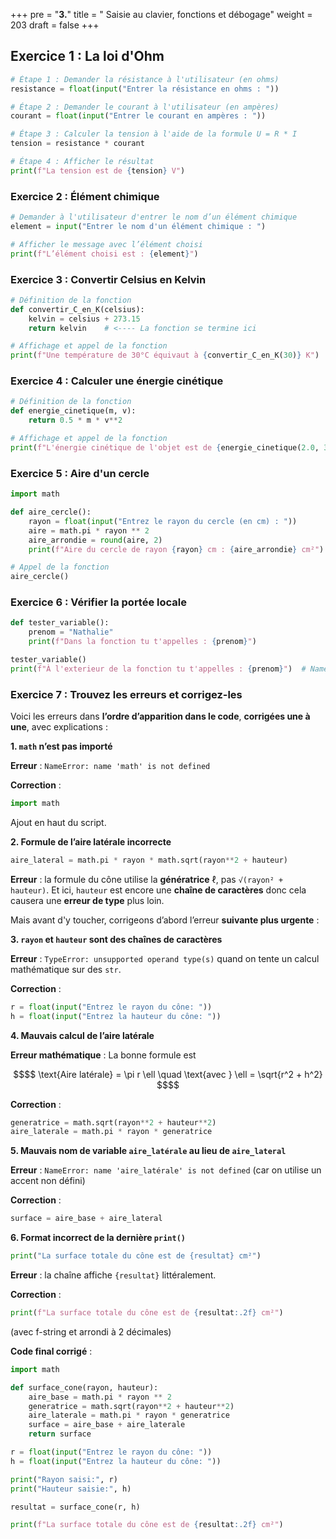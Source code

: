 +++
pre = "<b>3.</b>"
title = " Saisie au clavier, fonctions et débogage"
weight = 203
draft = false
+++

## Exercice 1 : La loi d'Ohm

```python
# Étape 1 : Demander la résistance à l'utilisateur (en ohms)
resistance = float(input("Entrer la résistance en ohms : "))

# Étape 2 : Demander le courant à l'utilisateur (en ampères)
courant = float(input("Entrer le courant en ampères : "))

# Étape 3 : Calculer la tension à l'aide de la formule U = R * I
tension = resistance * courant

# Étape 4 : Afficher le résultat
print(f"La tension est de {tension} V")
```


### Exercice 2 : Élément chimique

```python
# Demander à l'utilisateur d'entrer le nom d’un élément chimique
element = input("Entrer le nom d'un élément chimique : ")

# Afficher le message avec l’élément choisi
print(f"L’élément choisi est : {element}")
```


### Exercice 3 : Convertir Celsius en Kelvin

```python
# Définition de la fonction
def convertir_C_en_K(celsius):
    kelvin = celsius + 273.15
    return kelvin    # <---- La fonction se termine ici

# Affichage et appel de la fonction
print(f"Une température de 30°C équivaut à {convertir_C_en_K(30)} K")
```


### Exercice 4 : Calculer une énergie cinétique

```python
# Définition de la fonction
def energie_cinetique(m, v):
    return 0.5 * m * v**2

# Affichage et appel de la fonction
print(f"L'énergie cinétique de l'objet est de {energie_cinetique(2.0, 3.0)} joules")  # 9.0 J
```


### Exercice 5 : Aire d'un cercle

```python
import math

def aire_cercle():
    rayon = float(input("Entrez le rayon du cercle (en cm) : "))
    aire = math.pi * rayon ** 2
    aire_arrondie = round(aire, 2)
    print(f"Aire du cercle de rayon {rayon} cm : {aire_arrondie} cm²")

# Appel de la fonction
aire_cercle()
```


### Exercice 6 : Vérifier la portée locale

```python
def tester_variable():
    prenom = "Nathalie"
    print(f"Dans la fonction tu t'appelles : {prenom}")

tester_variable()
print(f"À l'exterieur de la fonction tu t'appelles : {prenom}")  # NameError: name 'prenom' is not defined attendue
```


### Exercice 7 : Trouvez les erreurs et corrigez-les

Voici les erreurs dans **l’ordre d’apparition dans le code**, **corrigées une à une**, avec explications :

**1. `math` n’est pas importé**

**Erreur** : `NameError: name 'math' is not defined`

**Correction** :

```python
import math
```

Ajout en haut du script.

**2. Formule de l’aire latérale incorrecte**

```python
aire_lateral = math.pi * rayon * math.sqrt(rayon**2 + hauteur)
```

**Erreur** : la formule du cône utilise la **génératrice** ℓ, pas `√(rayon² + hauteur)`. Et ici, `hauteur` est encore une **chaîne de caractères** donc cela causera une **erreur de type** plus loin.

Mais avant d'y toucher, corrigeons d’abord l’erreur **suivante plus urgente** :


**3. `rayon` et `hauteur` sont des chaînes de caractères**

**Erreur** : `TypeError: unsupported operand type(s)` quand on tente un calcul mathématique sur des `str`.

**Correction** :

```python
r = float(input("Entrez le rayon du cône: "))
h = float(input("Entrez la hauteur du cône: "))
```

**4. Mauvais calcul de l’aire latérale**

**Erreur mathématique** : La bonne formule est
```math
$$
\text{Aire latérale} = \pi r \ell \quad \text{avec } \ell = \sqrt{r^2 + h^2}
$$
```
**Correction** :

```python
generatrice = math.sqrt(rayon**2 + hauteur**2)
aire_laterale = math.pi * rayon * generatrice
```

**5. Mauvais nom de variable `aire_latérale` au lieu de `aire_lateral`**

**Erreur** : `NameError: name 'aire_latérale' is not defined` (car on utilise un accent non défini)

**Correction** :

```python
surface = aire_base + aire_lateral
```

**6. Format incorrect de la dernière `print()`**

```python
print("La surface totale du cône est de {resultat} cm²")
```

**Erreur** : la chaîne affiche `{resultat}` littéralement.

**Correction** :

```python
print(f"La surface totale du cône est de {resultat:.2f} cm²")
```

(avec f-string et arrondi à 2 décimales)

**Code final corrigé** :

```python
import math

def surface_cone(rayon, hauteur):
    aire_base = math.pi * rayon ** 2
    generatrice = math.sqrt(rayon**2 + hauteur**2)
    aire_laterale = math.pi * rayon * generatrice
    surface = aire_base + aire_laterale
    return surface

r = float(input("Entrez le rayon du cône: "))
h = float(input("Entrez la hauteur du cône: "))

print("Rayon saisi:", r)
print("Hauteur saisie:", h)

resultat = surface_cone(r, h)

print(f"La surface totale du cône est de {resultat:.2f} cm²")
```

 